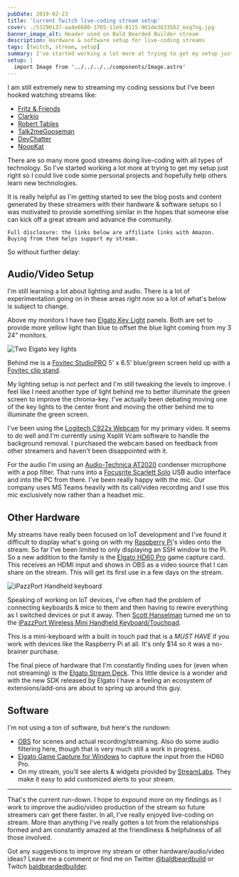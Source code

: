 ```yaml
---
pubDate: 2019-02-23
title: 'Current Twitch live-coding stream setup'
cover: ./53290137-aa4e6600-3765-11e9-8115-961de3633562_mxq7og.jpg
banner_image_alt: Header used on Bald Bearded Builder stream
description: Hardware & software setup for live-coding streams
tags: [twitch, stream, setup]
summary: I've started working a lot more at trying to get my setup just right so I could live code some personal projects and hopefully help others learn new technologies.
setup: |
  import Image from '../../../../components/Image.astro'
---
```


I am still extremely new to streaming my coding sessions but I've been hooked watching streams like:

- [Fritz &amp; Friends](https://www.twitch.tv/csharpfritz)
- [Clarkio](https://www.twitch.tv/clarkio)
- [Robert Tables](https://www.twitch.tv/roberttables)
- [Talk2meGooseman](https://www.twitch.tv/talk2megooseman)
- [DevChatter](https://www.twitch.tv/devchatter)
- [NoopKat](https://www.twitch.tv/noopkat)

There are so many more good streams doing live-coding with all types of technology. So I've started working a lot more at trying to get my setup just right so I could live code some personal projects and hopefully help others learn new technologies.

<!--more-->

It is really helpful as I'm getting started to see the blog posts and content generated by these streamers with their hardware &amp; software setups so I was motivated to provide something similar in the hopes that someone else can kick off a great stream and advance the community.

`Full disclosure: the links below are affiliate links with Amazon. Buying from them helps support my stream.`

So without further delay:

## Audio/Video Setup

I'm still learning a lot about lighting and audio. There is a lot of experimentation going on in these areas right now so a lot of what's below is subject to change.

Above my monitors I have two [Elgato Key Light](https://amzn.to/2Te5LOd) panels. Both are set to provide more yellow light than blue to offset the blue light coming from my 3 24" monitors.

<Image
  alt="Two Elgato key lights"
 src="./53291179-d9b89f00-3774-11e9-8aca-ade57af31e10_ef90ia.png"></Image>

Behind me is a [Fovitec StudioPRO](https://amzn.to/2BPi7m2) 5' x 6.5' blue/green screen held up with a [Fovitec clip stand](https://amzn.to/2U52qy4).

My lighting setup is not perfect and I'm still tweaking the levels to improve. I feel like I need another type of light behind me to better illuminate the green screen to improve the chroma-key. I've actually been debating moving one of the key lights to the center front and moving the other behind me to illuminate the green screen.

I've been using the [Logitech C922x Webcam](https://amzn.to/2ErynLP) for my primary video. It seems to do well and I'm currently using Xsplit Vcam software to handle the background removal. I purchased the webcam based on feedback from other streamers and haven't been disappointed with it.

For the audio I'm using an [Audio-Technica AT2020](https://amzn.to/2E6Z9HS) condenser microphone with a pop filter. That runs into a [Focusrite Scarlett Solo](https://amzn.to/2U3ACKv) USB audio interface and into the PC from there. I've been really happy with the mic. Our company uses MS Teams heavily with its call/video recording and I use this mic exclusively now rather than a headset mic.

## Other Hardware

My streams have really been focused on IoT development and I've found it difficult to display what's going on with my [Raspberry Pi](https://amzn.to/2EhMOkr)'s video onto the stream. So far I've been limited to only displaying an SSH window to the Pi. So a new addition to the family is the [Elgato HD60 Pro](https://amzn.to/2XhXwQl) game capture card. This receives an HDMI input and shows in OBS as a video source that I can share on the stream. This will get its first use in a few days on the stream.

<Image
  alt="iPazzPort Handheld keyboard"
 src="./53291452-36b65400-3779-11e9-946d-5afe7562919c_ybbzr0.jpg"></Image>

Speaking of working on IoT devices, I've often had the problem of connecting keyboards & mice to them and then having to rewire everything as I switched devices or put it away. Then [Scott Hanselman](https://www.hanselman.com/) turned me on to the [iPazzPort Wireless Mini Handheld Keyboard/Touchpad](https://amzn.to/2Npx0jt).

This is a mini-keyboard with a built in touch pad that is a _MUST HAVE_ if you work with devices like the Raspberry Pi at all. It's only $14 so it was a no-brainer purchase.

The final piece of hardware that I'm constantly finding uses for (even when not streaming) is the [Elgato Stream Deck](https://amzn.to/2Er27bE). This little device is a wonder and with the new SDK released by Elgato I have a feeling an ecosystem of extensions/add-ons are about to spring up around this guy.

## Software

I'm not using a ton of software, but here's the rundown:

- [OBS](https://obsproject.com/) for scenes and actual recording/streaming. Also do some audio filtering here, though that is very much still a work in progress.
- [Elgato Game Capture for Windows](https://www.elgato.com/en/gaming/downloads) to capture the input from the HD60 Pro.
- On my stream, you'll see alerts &amp; widgets provided by [StreamLabs](https://streamlabs.com/). They make it easy to add customized alerts to your stream.

---

That's the current run-down. I hope to expound more on my findings as I work to improve the audio/video production of the stream so future streamers can get there faster. In all, I've really enjoyed live-coding on stream. More than anything I've really gotten a lot from the relationships formed and am constantly amazed at the friendliness &amp; helpfulness of all those involved.

Got any suggestions to improve my stream or other hardware/audio/video ideas? Leave me a comment or find me on Twitter [@baldbeardbuild](https://twitter.com/baldbeardbuild) or Twitch [baldbeardedbuilder](https://twitch.tv/BaldBeardedBuilder).
